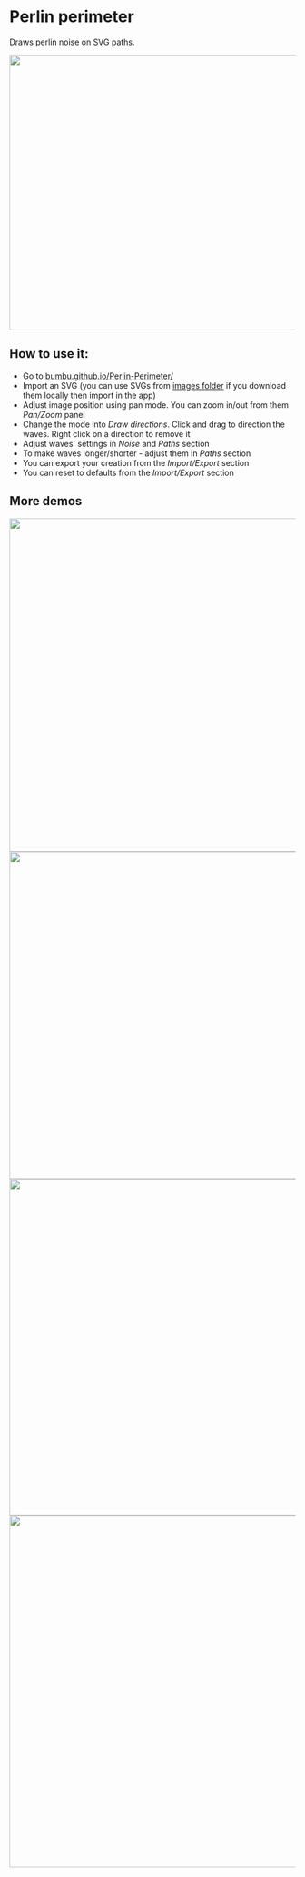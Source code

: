 # Perlin perimeter 

Draws perlin noise on SVG paths. 

<img src="http://bumbu.github.io/Perlin-Perimeter/demo/perlin-perimeter-demo-1.png" width="611" height="484" />

## How to use it:

* Go to [bumbu.github.io/Perlin-Perimeter/](http://bumbu.github.io/Perlin-Perimeter/)
* Import an SVG (you can use SVGs from [images folder](https://github.com/bumbu/Perlin-Perimeter/tree/gh-pages/images) if you download them locally then import in the app)
* Adjust image position using pan mode. You can zoom in/out from them *Pan/Zoom* panel
* Change the mode into *Draw directions*. Click and drag to direction the waves. Right click on a direction to remove it
* Adjust waves' settings in *Noise* and *Paths* section
* To make waves longer/shorter - adjust them in *Paths* section
* You can export your creation from the *Import/Export* section
* You can reset to defaults from the *Import/Export* section

## More demos

<img src="http://bumbu.github.io/Perlin-Perimeter/demo/perlin-perimeter-demo-2.png" width="881" height="586" />
<img src="http://bumbu.github.io/Perlin-Perimeter/demo/perlin-perimeter-demo-3.png" width="883" height="575" />
<img src="http://bumbu.github.io/Perlin-Perimeter/demo/perlin-perimeter-demo-4.png" width="882" height="591" />
<img src="http://bumbu.github.io/Perlin-Perimeter/demo/perlin-perimeter-demo-5.png" width="680" height="619" />
